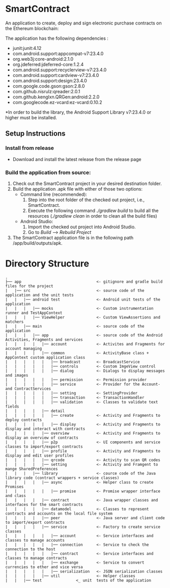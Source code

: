 # SmartContract

An application to create, deploy and sign electronic purchase contracts on the Ethereum blockchain:

The application has the following dependencies :
* junit:junit:4.12
* com.android.support:appcompat-v7:23.4.0
* org.web3j:core-android:2.1.0
* org.jdeferred:jdeferred-core:1.2.4
* com.android.support:recyclerview-v7:23.4.0
* com.android.support:cardview-v7:23.4.0
* com.android.support:design:23.4.0
* com.google.code.gson:gson:2.8.0
* com.github.nisrulz:qreader:2.0.1
* com.github.kenglxn.QRGen:android:2.2.0
* com.googlecode.ez-vcard:ez-vcard:0.10.2

\*In order to build the library, the Android Support Library v7:23.4.0 or higher must be installed.

## Setup Instructions

### Install from release

* Download and install the latest release from the release page 

### Build the application from source:

1. Check out the SmartContract project in your desired destination folder.
2. Build the application .apk file with either of those two options:
   * Command line (recommended):
     1. Step into the root folder of the checked out project, i.e., SmartContract.
     2. Execute the following command *./gradlew build* to build all the resources (*./gradlew clean* in order to clean all the build files)
   * Android Studio:
     1. Import the checked out project into Android Studio.
     2. Go to *Build* --> *Rebuild Project*
3. The SmartContract application file is in the following path /app/build/outputs/apk.

# Directory Structure

```
.
├── app                                 <- gitignore and gradle build files for the project
|   |── src                             <- source code of the application and the unit tests
|   |   |── android test                <- Android unit tests of the application
|   |   |   |── mocks                   <- Custom instrumentation runner and TestAppContext
|   |   |   |── ViewHelper              <- Custom ViewAssertions and matchers
|   |   |── main                        <- source code of the application
|   |   |   |── app                     <- source code of the Android Activities, Fragments and services
|   |   |   |   |── account             <- Activites and Fragments for account managing
|   |   |   |   |── common              <- ActivityBase class + AppContext custom application class
|   |   |   |   |   |── broadcast       <- BroadcastService 
|   |   |   |   |   |── controls        <- Custom ImgeView control
|   |   |   |   |   |── dialog          <- Dialogs to display messages and images
|   |   |   |   |   |── permission      <- Permission provider
|   |   |   |   |   |── service         <- Provider for the Account- and ContractServices
|   |   |   |   |   |── setting         <- SettingProvider
|   |   |   |   |   |── transaction     <- TransactionHandler
|   |   |   |   |   |── validation      <- Classes to validate text fields
|   |   |   |   |── detail
|   |   |   |   |   |── create          <- Activity and Fragments to deploy contracts
|   |   |   |   |   |── display         <- Activity and Fragments to display and interact with contracts
|   |   |   |   |── overview            <- Activity and Fragments to display an overview of contracts
|   |   |   |   |── p2p                 <- UI components and service classes to import/export contracts
|   |   |   |   |── profile             <- Activity and Fragments to display and edit user profiles
|   |   |   |   |── qrcode              <- Activity to scan QR codes
|   |   |   |   |── setting             <- Activity and Framgent to mange SharedPreferences
|   |   |   |── library                 <- cource code of the Java library code (contract wrappers + service classes)
|   |   |   |   |── async               <- Helper class to create Promises
|   |   |   |   |   |── promise         <- Promise wrapper interface and class
|   |   |   |   |── contract            <- Java wrapper classes and interfaces for the smart contracts
|   |   |   |   |── datamodel           <- Classes to represent contracts and accounts on the local file system
|   |   |   |   |── peer                <- Java server and client code to import/export contracts
|   |   |   |   |── service             <- Factory to create service classes
|   |   |   |   |   |── account         <- Service interfaces and classes to manage accounts
|   |   |   |   |   |── connection      <- Service to check the connection to the host
|   |   |   |   |   |── contract        <- Service interfaces and classes to manage contracts
|   |   |   |   |   |── exchange        <- Service to convert currencies to ether and vice versa
|   |   |   |   |   |── serialization   <- JSON serialization classes
|   |   |   |   |── util                <- Helper classes
|   |   |── test               <_ unit  tests of the application


